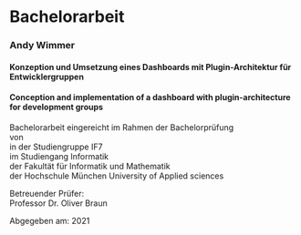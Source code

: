 # Bachelorarbeit

### Andy Wimmer

#### Konzeption und Umsetzung eines Dashboards mit Plugin-Architektur für Entwicklergruppen

#### Conception and implementation of a dashboard with plugin-architecture for development groups



Bachelorarbeit eingereicht im Rahmen der Bachelorprüfung  
von <matrikelnummer>  
in der Studiengruppe IF7<w>  
im Studiengang Informatik  
der Fakultät für Informatik und Mathematik  
der Hochschule München University of Applied sciences

Betreuender Prüfer:  
Professor Dr. Oliver Braun

Abgegeben am: 2021

